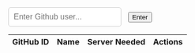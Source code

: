 <html>
<head>
<style>
        #profilepic {
            width: 40%;
            padding-top: 40px;
        }
        .fetchResults {
            display: flex;
            flex-direction: column;
            align-items: center;
        }
        #bio {
            font-style: italic;
            text-align: center;
            margin-top: 10px;
        }
        #additionalInfo {
            margin-top: 20px;
            text-align: center;
        }
        .overlay {
            display: none;
            position: fixed;
            top: 0;
            left: 0;
            width: 100%;
            height: 100%;
            background-color: rgba(0, 0, 0, 0.7);
            justify-content: center;
            align-items: center;
            z-index: 1000;
        }
        .popup {
            background-color: grey;
            padding: 20px;
            border-radius: 10px;
            box-shadow: 0px 0px 10px rgba(0, 0, 0, 0.2);
            max-width: 80%;
            text-align: center;
        }
        #userInput {
            padding: 10px;
            border: 1px solid #ccc;
            border-radius: 5px;
            margin-right: 10px;
            font-size: 16px;
        }
        #fetchButton {
            padding: 10px 20px;
            background-color: #007bff;
            color: white;
            border: none;
            border-radius: 5px;
            cursor: pointer;
            font-size: 16px;
        }
        .namebox,
        .serverStatus,
        .usernamebox {
            flex: 1; /* Equal width for each box */
            border: darkgray 2px solid;
            padding: 5px;
            margin: 5px; /* Add margin between the boxes */
        }
        .userContent {
            display: flex;
            flex-direction: row; /* Display children in a row */
            justify-content: space-between; /* Add space between children */
            align-items: center; /* Vertically align children */
        }


</style>
</head>

<body>
    <input type="text" id="userInput" placeholder="Enter Github user...">
    <button onclick="fetchUser()">Enter</button>
    <table id="view_table">
        <thead>
            <tr>
            <th>GitHub ID</th>
            <th>Name</th>
            <th>Server Needed</th>
            <th>Actions</th>
            </tr>
        </thead>
        <tbody id="result">
            <!-- javascript generated data -->
        </tbody>
    </table>
    <div class="overlay" id="popupOverlay">
        <div class="popup">
            <div class="fetchResults">
                <div id="profilepic"></div>
                <h1 id="username"></h1>
                <h2 id="bio"></h2>
                <div id="profilelink"></div>
                <p id="additionalInfo"></p>
                <div class="userContent">
                    <div class="namebox">
                        <p>Name:</p>
                        <input type="name" id="nameplaceholder" placeholder="">
                    </div>
                    <div class="serverStatus">
                        <p>Server Needed?</p>
                        <input type="checkbox" name="server_needed" id="server_needed">
                    </div>
                    <div class="usernamebox">
                        <p>Github Username:</p>
                        <input type="username" id="usernameplaceholder" placeholder="">
                    </div>
                </div>
            </div>
            <button onclick="()">Add User</button>
            <button onclick="closePopup()">Close</button>
        </div>
    </div>


<script>
    
        function openPopup() {
            document.getElementById("popupOverlay").style.display = "flex";
        }
        function closePopup() {
            document.getElementById("popupOverlay").style.display = "none";
        }
        function fetchUser() {
            let userInput = document.getElementById("userInput").value;
            let resultUsername = document.getElementById("username");
            let resultBio = document.getElementById("bio");
            let profilePicDiv = document.getElementById("profilepic");
            let profileLinkDiv = document.getElementById("profilelink");
            let additionalInfoDiv = document.getElementById("additionalInfo");
            let request = new XMLHttpRequest();

            const url = `https://api.github.com/users/${userInput}`;
            const token = "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";

            request.open('GET', url);
            request.setRequestHeader('Authorization', `Bearer ${token}`);
            request.send();

            request.onreadystatechange = function() {
                if (request.readyState === 4 && request.status === 200) {
                    let response = JSON.parse(request.responseText);

                    console.log(response)

                    let img = document.createElement("img");
                    img.src = response.avatar_url;
                    img.alt = "Profile Picture";

                    resultUsername.textContent = response.login;
                    if (response.bio === null) {
                        resultBio.textContent = "No bio available";
                    } else {
                        resultBio.textContent = `"${response.bio}"`;
                    }

                    let profileLink = document.createElement("a");
                    profileLink.href = response.html_url;
                    profileLink.textContent = "Visit Profile";

                    let location = response.location === null ? "No location available" : `"${response.location}"`;

                    let additionalInfo = `
                        Repositories: ${response.public_repos} | Followers: ${response.followers} | Following: ${response.following} <br>
                        Location: ${location} | Created: ${response.created_at} | Last Updated: ${response.updated_at}
                    `;

                    profilePicDiv.innerHTML = '';
                    profileLinkDiv.innerHTML = '';

                    profilePicDiv.appendChild(img);
                    profileLinkDiv.appendChild(profileLink);
                    additionalInfoDiv.innerHTML = additionalInfo;

                    let nameVar = document.getElementById("nameplaceholder");
                    nameVar.value = response.name;

                    let usernameVar = document.getElementById("usernameplaceholder");
                    usernameVar.value = response.login;


                }
            };

            openPopup();
        }
</script>
</body>
</html>